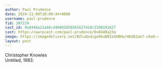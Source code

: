 ```yaml
---
author: Paul Prudence
date: 2024-11-09T10:09:44+0000
username: paul-prudence
fid: 307224
cast_id: 0x8448a23a46cd40083858565627428c2190191627
cast: https://warpcast.com/paul-prudence/0x8448a23a
image: https://imagedelivery.net/BXluQx4ige9GuW0Ia56BHw/46d82aa7-c8a8-43a0-b252-9669bd148100/original
layout: post
---
```

Christopher Knowles  
Untitled, 1983.  

<img src='https://imagedelivery.net/BXluQx4ige9GuW0Ia56BHw/46d82aa7-c8a8-43a0-b252-9669bd148100/original' alt='' referrerpolicy='no-referrer'/>